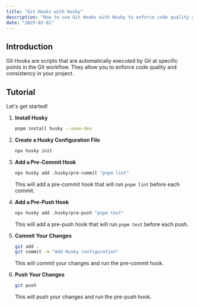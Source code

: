```yaml
---
title: "Git Hooks with Husky"
description: "How to use Git Hooks with Husky to enforce code quality and consistency in your project."
date: "2025-02-01"
---
```


## Introduction

Git Hooks are scripts that are automatically executed by Git at specific points in the Git workflow. They allow you to enforce code quality and consistency in your project.

## Tutorial

Let's get started!

1. **Install Husky**

   ```bash
   pnpm install husky --save-dev
   ```

2. **Create a Husky Configuration File**

   ```bash
   npx husky init
   ```

3. **Add a Pre-Commit Hook**

   ```bash
   npx husky add .husky/pre-commit "pnpm lint"
   ```

   This will add a pre-commit hook that will run `pnpm lint` before each commit.

4. **Add a Pre-Push Hook**

   ```bash
   npx husky add .husky/pre-push "pnpm test"
   ```

   This will add a pre-push hook that will run `pnpm test` before each push.

5. **Commit Your Changes**

   ```bash
   git add .
   git commit -m "Add Husky configuration"
   ```

   This will commit your changes and run the pre-commit hook.

6. **Push Your Changes**

   ```bash
   git push
   ```

   This will push your changes and run the pre-push hook.